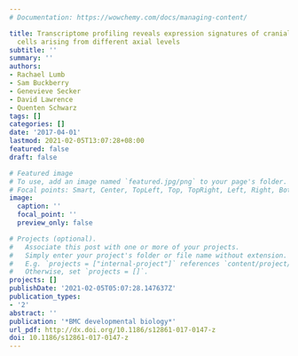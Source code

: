 ```yaml
---
# Documentation: https://wowchemy.com/docs/managing-content/

title: Transcriptome profiling reveals expression signatures of cranial neural crest
  cells arising from different axial levels
subtitle: ''
summary: ''
authors:
- Rachael Lumb
- Sam Buckberry
- Genevieve Secker
- David Lawrence
- Quenten Schwarz
tags: []
categories: []
date: '2017-04-01'
lastmod: 2021-02-05T13:07:28+08:00
featured: false
draft: false

# Featured image
# To use, add an image named `featured.jpg/png` to your page's folder.
# Focal points: Smart, Center, TopLeft, Top, TopRight, Left, Right, BottomLeft, Bottom, BottomRight.
image:
  caption: ''
  focal_point: ''
  preview_only: false

# Projects (optional).
#   Associate this post with one or more of your projects.
#   Simply enter your project's folder or file name without extension.
#   E.g. `projects = ["internal-project"]` references `content/project/deep-learning/index.md`.
#   Otherwise, set `projects = []`.
projects: []
publishDate: '2021-02-05T05:07:28.147637Z'
publication_types:
- '2'
abstract: ''
publication: '*BMC developmental biology*'
url_pdf: http://dx.doi.org/10.1186/s12861-017-0147-z
doi: 10.1186/s12861-017-0147-z
---
```

